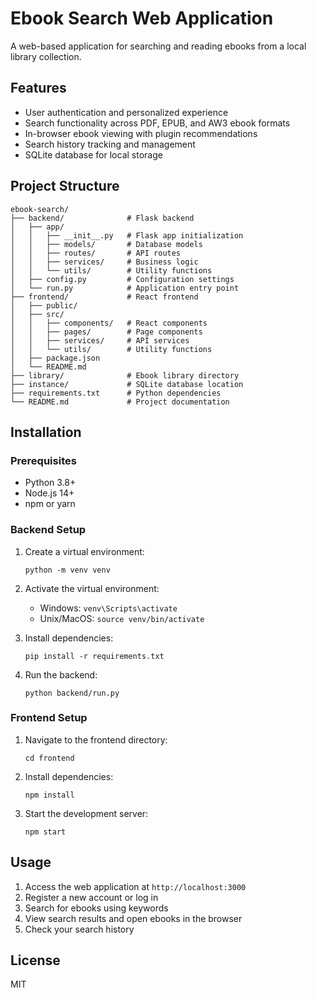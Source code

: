 # Ebook Search Web Application

A web-based application for searching and reading ebooks from a local library collection.

## Features

- User authentication and personalized experience
- Search functionality across PDF, EPUB, and AW3 ebook formats
- In-browser ebook viewing with plugin recommendations
- Search history tracking and management
- SQLite database for local storage

## Project Structure

```
ebook-search/
├── backend/              # Flask backend
│   ├── app/
│   │   ├── __init__.py   # Flask app initialization
│   │   ├── models/       # Database models
│   │   ├── routes/       # API routes
│   │   ├── services/     # Business logic
│   │   └── utils/        # Utility functions
│   ├── config.py         # Configuration settings
│   └── run.py            # Application entry point
├── frontend/             # React frontend
│   ├── public/
│   ├── src/
│   │   ├── components/   # React components
│   │   ├── pages/        # Page components
│   │   ├── services/     # API services
│   │   └── utils/        # Utility functions
│   ├── package.json
│   └── README.md
├── library/              # Ebook library directory
├── instance/             # SQLite database location
├── requirements.txt      # Python dependencies
└── README.md             # Project documentation
```

## Installation

### Prerequisites

- Python 3.8+
- Node.js 14+
- npm or yarn

### Backend Setup

1. Create a virtual environment:
   ```
   python -m venv venv
   ```

2. Activate the virtual environment:
   - Windows: `venv\Scripts\activate`
   - Unix/MacOS: `source venv/bin/activate`

3. Install dependencies:
   ```
   pip install -r requirements.txt
   ```

4. Run the backend:
   ```
   python backend/run.py
   ```

### Frontend Setup

1. Navigate to the frontend directory:
   ```
   cd frontend
   ```

2. Install dependencies:
   ```
   npm install
   ```

3. Start the development server:
   ```
   npm start
   ```

## Usage

1. Access the web application at `http://localhost:3000`
2. Register a new account or log in
3. Search for ebooks using keywords
4. View search results and open ebooks in the browser
5. Check your search history

## License

MIT 